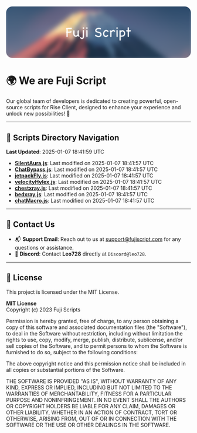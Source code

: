 ![Banner](.github/b.webp)

# 🌍 **We are Fuji Script**

Our global team of developers is dedicated to creating powerful, open-source scripts for Rise Client, designed to enhance your experience and unlock new possibilities! 🌟

---
<!-- SCRIPTS_NAVIGATION_START -->
## 📂 **Scripts Directory Navigation**

**Last Updated**: 2025-01-07 18:41:59 UTC

- **[SilentAura.js](scripts/SilentAura.js)**: Last modified on 2025-01-07 18:41:57 UTC
- **[ChatBypass.js](scripts/ChatBypass.js)**: Last modified on 2025-01-07 18:41:57 UTC
- **[jetpackFly.js](scripts/jetpackFly.js)**: Last modified on 2025-01-07 18:41:57 UTC
- **[velocityHylex.js](scripts/velocityHylex.js)**: Last modified on 2025-01-07 18:41:57 UTC
- **[chestxray.js](scripts/chestxray.js)**: Last modified on 2025-01-07 18:41:57 UTC
- **[bedxray.js](scripts/bedxray.js)**: Last modified on 2025-01-07 18:41:57 UTC
- **[chatMacro.js](scripts/chatMacro.js)**: Last modified on 2025-01-07 18:41:57 UTC

<!-- SCRIPTS_NAVIGATION_END -->

---

## 💬 **Contact Us**  
- 📬 **Support Email**: Reach out to us at [support@fujiscript.com](mailto:support@fujiscript.com) for any questions or assistance.  
- 💬 **Discord**: Contact **Leo728** directly at `Discord@leo728`.

---

## 📜 **License**

This project is licensed under the MIT License.  

**MIT License**  
Copyright (c) 2023 Fuji Scripts  

Permission is hereby granted, free of charge, to any person obtaining a copy of this software and associated documentation files (the "Software"), to deal in the Software without restriction, including without limitation the rights to use, copy, modify, merge, publish, distribute, sublicense, and/or sell copies of the Software, and to permit persons to whom the Software is furnished to do so, subject to the following conditions:  

The above copyright notice and this permission notice shall be included in all copies or substantial portions of the Software.  

THE SOFTWARE IS PROVIDED "AS IS", WITHOUT WARRANTY OF ANY KIND, EXPRESS OR IMPLIED, INCLUDING BUT NOT LIMITED TO THE WARRANTIES OF MERCHANTABILITY, FITNESS FOR A PARTICULAR PURPOSE AND NONINFRINGEMENT. IN NO EVENT SHALL THE AUTHORS OR COPYRIGHT HOLDERS BE LIABLE FOR ANY CLAIM, DAMAGES OR OTHER LIABILITY, WHETHER IN AN ACTION OF CONTRACT, TORT OR OTHERWISE, ARISING FROM, OUT OF OR IN CONNECTION WITH THE SOFTWARE OR THE USE OR OTHER DEALINGS IN THE SOFTWARE.  
